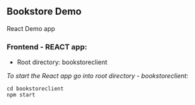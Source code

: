 ## Bookstore Demo
React Demo app

### Frontend - REACT app:
* Root directory: bookstoreclient

*To start the React app go into root directory - bookstoreclient:*
```
cd bookstoreclient
npm start
```
